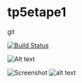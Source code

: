 # tp5etape1
git


[![Build Status](https://travis-ci.com/RadhwenSaidii/tp5etape1.svg?branch=main)](https://travis-ci.com/RadhwenSaidii/tp5etape1)


![Alt text](C:/Users/Radhwen/Desktop/Capture.PNG?raw=true "Capture")

![Screenshot](Capture.PNG)
![alt text](C:/Users/Radhwen/Desktop/Capture.png)
